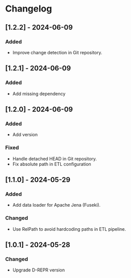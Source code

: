 # Changelog

## [1.2.2] - 2024-06-09

### Added

- Improve change detection in Git repository.

## [1.2.1] - 2024-06-09

### Added

- Add missing dependency

## [1.2.0] - 2024-06-09

### Added

- Add version

### Fixed

- Handle detached HEAD in Git repository.
- Fix absolute path in ETL configuration

## [1.1.0] - 2024-05-29

### Added

- Add data loader for Apache Jena (Fuseki).

### Changed

- Use RelPath to avoid hardcoding paths in ETL pipeline.

## [1.0.1] - 2024-05-28

### Changed

- Upgrade D-REPR version
